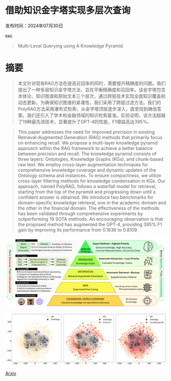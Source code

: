 # 借助知识金字塔实现多层次查询

发布时间：2024年07月30日

`RAG`

> Multi-Level Querying using A Knowledge Pyramid

# 摘要

> 本文针对现有RAG方法在提高召回率的同时，需要提升精确度的问题。我们提出了一种多层知识金字塔方法，旨在平衡精确度和召回率。该金字塔包含本体论、知识图谱和原始文本三个层次，通过跨层技术实现全面知识覆盖和动态更新。为确保知识图谱的紧凑性，我们采用了跨层过滤方法。我们的PolyRAG方法采用瀑布式检索，从金字塔顶层逐步深入，直至找到确信答案。我们还引入了学术和金融领域的知识检索基准。实验证明，该方法超越了19种最先进技术，显著提升了GPT-4的性能，F1增益高达395%。

> This paper addresses the need for improved precision in existing Retrieval-Augmented Generation (RAG) methods that primarily focus on enhancing recall. We propose a multi-layer knowledge pyramid approach within the RAG framework to achieve a better balance between precision and recall. The knowledge pyramid consists of three layers: Ontologies, Knowledge Graphs (KGs), and chunk-based raw text. We employ cross-layer augmentation techniques for comprehensive knowledge coverage and dynamic updates of the Ontology schema and instances. To ensure compactness, we utilize cross-layer filtering methods for knowledge condensation in KGs. Our approach, named PolyRAG, follows a waterfall model for retrieval, starting from the top of the pyramid and progressing down until a confident answer is obtained. We introduce two benchmarks for domain-specific knowledge retrieval, one in the academic domain and the other in the financial domain. The effectiveness of the methods has been validated through comprehensive experiments by outperforming 19 SOTA methods. An encouraging observation is that the proposed method has augmented the GPT-4, providing 395\% F1 gain by improving its performance from 0.1636 to 0.8109.

![借助知识金字塔实现多层次查询](../../../paper_images/2407.21276/x1.png)

![借助知识金字塔实现多层次查询](../../../paper_images/2407.21276/x2.png)

[Arxiv](https://arxiv.org/abs/2407.21276)
